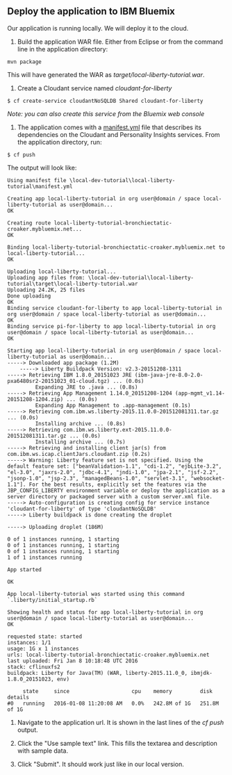 ## Deploy the application to IBM Bluemix

Our application is running locally. We will deploy it to the cloud.

1. Build the application WAR file. Either from Eclipse or from the command line in the application directory:

  ```
  mvn package
  ```
  
  This will have generated the WAR as *target/local-liberty-tutorial.war*.
  
1. Create a Cloudant service named *cloudant-for-liberty*

  ```
  $ cf create-service cloudantNoSQLDB Shared cloudant-for-liberty
  ```

  *Note: you can also create this service from the Bluemix web console*

1. The application comes with a [manifest.yml](manifest.yml) file that describes its dependencies on the Cloudant and Personality Insights services. From the application directory, run:

  ```
  $ cf push
  ```

  The output will look like:
  
  ```
  Using manifest file \local-dev-tutorial\local-liberty-tutorial\manifest.yml

  Creating app local-liberty-tutorial in org user@domain / space local-liberty-tutorial as user@domain...
  OK

  Creating route local-liberty-tutorial-bronchiectatic-croaker.mybluemix.net...
  OK

  Binding local-liberty-tutorial-bronchiectatic-croaker.mybluemix.net to local-liberty-tutorial...
  OK

  Uploading local-liberty-tutorial...
  Uploading app files from: \local-dev-tutorial\local-liberty-tutorial\target\local-liberty-tutorial.war
  Uploading 24.2K, 25 files
  Done uploading
  OK
  Binding service cloudant-for-liberty to app local-liberty-tutorial in org user@domain / space local-liberty-tutorial as user@domain...
  OK
  Binding service pi-for-liberty to app local-liberty-tutorial in org user@domain / space local-liberty-tutorial as user@domain...
  OK

  Starting app local-liberty-tutorial in org user@domain / space local-liberty-tutorial as user@domain...
  -----> Downloaded app package (1.2M)
      -----> Liberty Buildpack Version: v2.3-20151208-1311
  -----> Retrieving IBM 1.8.0_20151023 JRE (ibm-java-jre-8.0-2.0-pxa6480sr2-20151023_01-cloud.tgz) ... (0.0s)
           Expanding JRE to .java ... (0.8s)
  -----> Retrieving App Management 1.14.0_20151208-1204 (app-mgmt_v1.14-20151208-1204.zip) ... (0.0s)
           Expanding App Management to .app-management (0.1s)
  -----> Retrieving com.ibm.ws.liberty-2015.11.0.0-201512081311.tar.gz ... (0.0s)
           Installing archive ... (0.8s)
  -----> Retrieving com.ibm.ws.liberty.ext-2015.11.0.0-201512081311.tar.gz ... (0.0s)
           Installing archive ... (0.7s)
  -----> Retrieving and installing client jar(s) from com.ibm.ws.icap.clientJars.cloudant.zip (0.2s)
  -----> Warning: Liberty feature set is not specified. Using the default feature set: ["beanValidation-1.1", "cdi-1.2", "ejbLite-3.2", "el-3.0", "jaxrs-2.0", "jdbc-4.1", "jndi-1.0", "jpa-2.1", "jsf-2.2", "jsonp-1.0", "jsp-2.3", "managedBeans-1.0", "servlet-3.1", "websocket-1.1"]. For the best results, explicitly set the features via the JBP_CONFIG_LIBERTY environment variable or deploy the application as a server directory or packaged server with a custom server.xml file.
  -----> Auto-configuration is creating config for service instance 'cloudant-for-liberty' of type 'cloudantNoSQLDB'
  -----> Liberty buildpack is done creating the droplet

  -----> Uploading droplet (186M)

  0 of 1 instances running, 1 starting
  0 of 1 instances running, 1 starting
  0 of 1 instances running, 1 starting
  1 of 1 instances running

  App started

  OK

  App local-liberty-tutorial was started using this command `.liberty/initial_startup.rb`

  Showing health and status for app local-liberty-tutorial in org user@domain / space local-liberty-tutorial as user@domain...
  OK

  requested state: started
  instances: 1/1
  usage: 1G x 1 instances
  urls: local-liberty-tutorial-bronchiectatic-croaker.mybluemix.net
  last uploaded: Fri Jan 8 10:18:48 UTC 2016
  stack: cflinuxfs2
  buildpack: Liberty for Java(TM) (WAR, liberty-2015.11.0_0, ibmjdk-1.8.0_20151023, env)

       state     since                    cpu    memory         disk           details
  #0   running   2016-01-08 11:20:08 AM   0.0%   242.8M of 1G   251.8M of 1G
  ```

1. Navigate to the application url. It is shown in the last lines of the *cf push* output.

1. Click the "Use sample text" link. This fills the textarea and description with sample data.

1. Click "Submit". It should work just like in our local version.